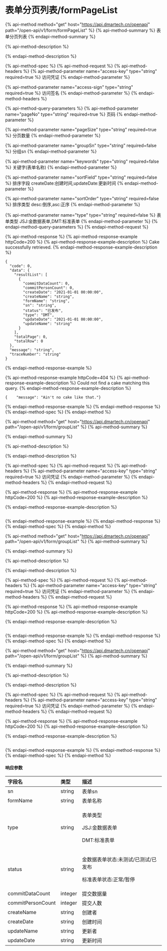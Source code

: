 # 表单分页列表/formPageList

{% api-method method="get" host="https://api.dmartech.cn/openapi" path="/open-api/v1/form/formPageList" %}
{% api-method-summary %}
 表单分页列表
{% endapi-method-summary %}

{% api-method-description %}

{% endapi-method-description %}

{% api-method-spec %}
{% api-method-request %}
{% api-method-headers %}
{% api-method-parameter name="access-key" type="string" required=true %}
 访问凭证
{% endapi-method-parameter %}

{% api-method-parameter name="access-sign" type="string" required=true %}
 访问签名
{% endapi-method-parameter %}
{% endapi-method-headers %}

{% api-method-query-parameters %}
{% api-method-parameter name="pageNo" type="string" required=true %}
 页码
{% endapi-method-parameter %}

{% api-method-parameter name="pageSize" type="string" required=true %}
 分页数量
{% endapi-method-parameter %}

{% api-method-parameter name="groupSn" type="string" required=false %}
 分组sn
{% endapi-method-parameter %}

{% api-method-parameter name="keywords" type="string" required=false %}
 关键字\(表单名称\)
{% endapi-method-parameter %}

{% api-method-parameter name="sortField" type="string" required=false %}
 排序字段 createDate:创建时间,updateDate:更新时间
{% endapi-method-parameter %}

{% api-method-parameter name="sortOrder" type="string" required=false %}
 排序类型 desc:倒序,asc:正序
{% endapi-method-parameter %}

{% api-method-parameter name="type" type="string" required=false %}
 表单类型 JSJ:金数据表单,DMT:标准表单
{% endapi-method-parameter %}
{% endapi-method-query-parameters %}
{% endapi-method-request %}

{% api-method-response %}
{% api-method-response-example httpCode=200 %}
{% api-method-response-example-description %}
Cake successfully retrieved.
{% endapi-method-response-example-description %}

```
{
  "code": 0,
  "data": {
    "resultList": [
      {
        "commitDataCount": 0,
        "commitPersonCount": 0,
        "createDate": "2021-01-01 00:00:00",
        "createName": "string",
        "formName": "string",
        "sn": "string",
        "status": "已发布",
        "type": "DMT",
        "updateDate": "2021-01-01 00:00:00",
        "updateName": "string"
      }
    ],
    "totalPage": 0,
    "totalRow": 0
  },
  "message": "string",
  "traceNumber": "string"
}
```
{% endapi-method-response-example %}

{% api-method-response-example httpCode=404 %}
{% api-method-response-example-description %}
Could not find a cake matching this query.
{% endapi-method-response-example-description %}

```
{    "message": "Ain't no cake like that."}
```
{% endapi-method-response-example %}
{% endapi-method-response %}
{% endapi-method-spec %}
{% endapi-method %}

{% api-method method="get" host="https://api.dmartech.cn/openapi" path="/open-api/v1/form/groupList" %}
{% api-method-summary %}

{% endapi-method-summary %}

{% api-method-description %}

{% endapi-method-description %}

{% api-method-spec %}
{% api-method-request %}
{% api-method-headers %}
{% api-method-parameter name="access-key" type="string" required=true %}
访问凭证
{% endapi-method-parameter %}
{% endapi-method-headers %}
{% endapi-method-request %}

{% api-method-response %}
{% api-method-response-example httpCode=200 %}
{% api-method-response-example-description %}

{% endapi-method-response-example-description %}

```

```
{% endapi-method-response-example %}
{% endapi-method-response %}
{% endapi-method-spec %}
{% endapi-method %}

{% api-method method="get" host="https://api.dmartech.cn/openapi" path="/open-api/v1/form/groupList" %}
{% api-method-summary %}

{% endapi-method-summary %}

{% api-method-description %}

{% endapi-method-description %}

{% api-method-spec %}
{% api-method-request %}
{% api-method-headers %}
{% api-method-parameter name="access-key" type="string" required=true %}
访问凭证
{% endapi-method-parameter %}
{% endapi-method-headers %}
{% endapi-method-request %}

{% api-method-response %}
{% api-method-response-example httpCode=200 %}
{% api-method-response-example-description %}

{% endapi-method-response-example-description %}

```

```
{% endapi-method-response-example %}
{% endapi-method-response %}
{% endapi-method-spec %}
{% endapi-method %}

{% api-method method="get" host="https://api.dmartech.cn/openapi" path="/open-api/v1/form/groupList" %}
{% api-method-summary %}

{% endapi-method-summary %}

{% api-method-description %}

{% endapi-method-description %}

{% api-method-spec %}
{% api-method-request %}
{% api-method-headers %}
{% api-method-parameter name="access-key" type="string" required=true %}
访问凭证
{% endapi-method-parameter %}
{% endapi-method-headers %}
{% endapi-method-request %}

{% api-method-response %}
{% api-method-response-example httpCode=200 %}
{% api-method-response-example-description %}

{% endapi-method-response-example-description %}

```

```
{% endapi-method-response-example %}
{% endapi-method-response %}
{% endapi-method-spec %}
{% endapi-method %}

#### 响应参数

<table>
  <thead>
    <tr>
      <th style="text-align:left">&#x5B57;&#x6BB5;&#x540D;</th>
      <th style="text-align:left">&#x7C7B;&#x578B;</th>
      <th style="text-align:left">&#x63CF;&#x8FF0;</th>
    </tr>
  </thead>
  <tbody>
    <tr>
      <td style="text-align:left">sn</td>
      <td style="text-align:left">string</td>
      <td style="text-align:left">&#x8868;&#x5355;sn</td>
    </tr>
    <tr>
      <td style="text-align:left">formName</td>
      <td style="text-align:left">string</td>
      <td style="text-align:left">&#x8868;&#x5355;&#x540D;&#x79F0;</td>
    </tr>
    <tr>
      <td style="text-align:left">type</td>
      <td style="text-align:left">string</td>
      <td style="text-align:left">
        <p>&#x8868;&#x5355;&#x7C7B;&#x578B;</p>
        <p>JSJ:&#x91D1;&#x6570;&#x636E;&#x8868;&#x5355;</p>
        <p>DMT:&#x6807;&#x51C6;&#x8868;&#x5355;</p>
      </td>
    </tr>
    <tr>
      <td style="text-align:left">status</td>
      <td style="text-align:left">string</td>
      <td style="text-align:left">
        <p>&#x91D1;&#x6570;&#x636E;&#x8868;&#x5355;&#x72B6;&#x6001;:&#x672A;&#x6D4B;&#x8BD5;/&#x5DF2;&#x6D4B;&#x8BD5;/&#x5DF2;&#x53D1;&#x5E03;</p>
        <p>&#x6807;&#x51C6;&#x8868;&#x5355;&#x72B6;&#x6001;:&#x6B63;&#x5E38;/&#x6682;&#x505C;</p>
      </td>
    </tr>
    <tr>
      <td style="text-align:left">commitDataCount</td>
      <td style="text-align:left">integer</td>
      <td style="text-align:left">&#x63D0;&#x4EA4;&#x6570;&#x636E;&#x91CF;</td>
    </tr>
    <tr>
      <td style="text-align:left">commitPersonCount</td>
      <td style="text-align:left">integer</td>
      <td style="text-align:left">&#x63D0;&#x4EA4;&#x4EBA;&#x6570;</td>
    </tr>
    <tr>
      <td style="text-align:left">createName</td>
      <td style="text-align:left">string</td>
      <td style="text-align:left">&#x521B;&#x5EFA;&#x8005;</td>
    </tr>
    <tr>
      <td style="text-align:left">createDate</td>
      <td style="text-align:left">string</td>
      <td style="text-align:left">&#x521B;&#x5EFA;&#x65F6;&#x95F4;</td>
    </tr>
    <tr>
      <td style="text-align:left">updateName</td>
      <td style="text-align:left">string</td>
      <td style="text-align:left">&#x66F4;&#x65B0;&#x8005;</td>
    </tr>
    <tr>
      <td style="text-align:left">updateDate</td>
      <td style="text-align:left">string</td>
      <td style="text-align:left">&#x66F4;&#x65B0;&#x65F6;&#x95F4;</td>
    </tr>
  </tbody>
</table>




